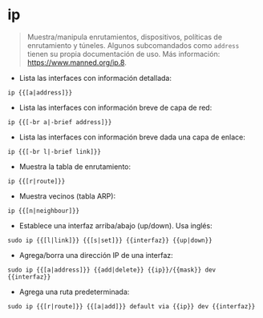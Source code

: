 # ip

> Muestra/manipula enrutamientos, dispositivos, políticas de enrutamiento y túneles.
> Algunos subcomandados como `address` tienen su propia documentación de uso.
> Más información: <https://www.manned.org/ip.8>.

- Lista las interfaces con información detallada:

`ip {{[a|address]}}`

- Lista las interfaces con información breve de capa de red:

`ip {{[-br a|-brief address]}}`

- Lista las interfaces con información breve dada una capa de enlace:

`ip {{[-br l|-brief link]}}`

- Muestra la tabla de enrutamiento:

`ip {{[r|route]}}`

- Muestra vecinos (tabla ARP):

`ip {{[n|neighbour]}}`

- Establece una interfaz arriba/abajo (up/down). Usa inglés:

`sudo ip {{[l|link]}} {{[s|set]}} {{interfaz}} {{up|down}}`

- Agrega/borra una dirección IP de una interfaz:

`sudo ip {{[a|address]}} {{add|delete}} {{ip}}/{{mask}} dev {{interfaz}}`

- Agrega una ruta predeterminada:

`sudo ip {{[r|route]}} {{[a|add]}} default via {{ip}} dev {{interfaz}}`
